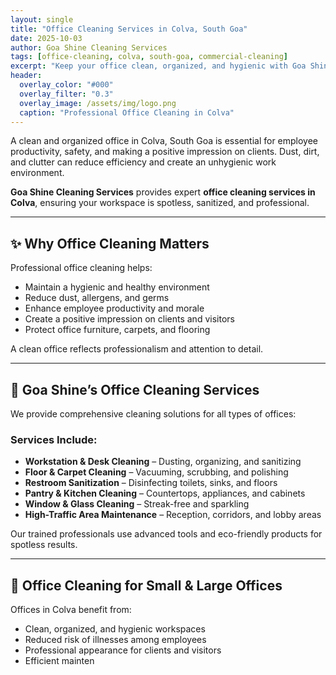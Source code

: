 ```yaml
---
layout: single
title: "Office Cleaning Services in Colva, South Goa"
date: 2025-10-03
author: Goa Shine Cleaning Services
tags: [office-cleaning, colva, south-goa, commercial-cleaning]
excerpt: "Keep your office clean, organized, and hygienic with Goa Shine’s professional office cleaning services in Colva, South Goa."
header:
  overlay_color: "#000"
  overlay_filter: "0.3"
  overlay_image: /assets/img/logo.png
  caption: "Professional Office Cleaning in Colva"
---
```


A clean and organized office in Colva, South Goa is essential for employee productivity, safety, and making a positive impression on clients. Dust, dirt, and clutter can reduce efficiency and create an unhygienic work environment.  

**Goa Shine Cleaning Services** provides expert **office cleaning services in Colva**, ensuring your workspace is spotless, sanitized, and professional.

---

## ✨ Why Office Cleaning Matters
Professional office cleaning helps:  
- Maintain a hygienic and healthy environment  
- Reduce dust, allergens, and germs  
- Enhance employee productivity and morale  
- Create a positive impression on clients and visitors  
- Protect office furniture, carpets, and flooring  

A clean office reflects professionalism and attention to detail.

---

## 🌟 Goa Shine’s Office Cleaning Services
We provide comprehensive cleaning solutions for all types of offices:

### Services Include:
- **Workstation & Desk Cleaning** – Dusting, organizing, and sanitizing  
- **Floor & Carpet Cleaning** – Vacuuming, scrubbing, and polishing  
- **Restroom Sanitization** – Disinfecting toilets, sinks, and floors  
- **Pantry & Kitchen Cleaning** – Countertops, appliances, and cabinets  
- **Window & Glass Cleaning** – Streak-free and sparkling  
- **High-Traffic Area Maintenance** – Reception, corridors, and lobby areas  

Our trained professionals use advanced tools and eco-friendly products for spotless results.

---

## 🏢 Office Cleaning for Small & Large Offices
Offices in Colva benefit from:  
- Clean, organized, and hygienic workspaces  
- Reduced risk of illnesses among employees  
- Professional appearance for clients and visitors  
- Efficient mainten
